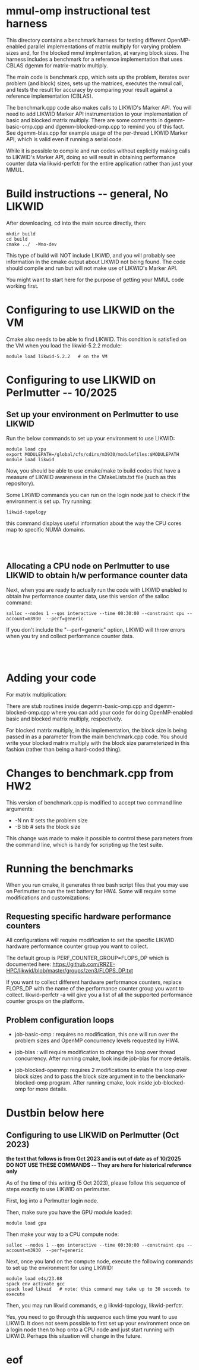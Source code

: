 # mmul-omp instructional test harness

This directory contains a benchmark harness for testing different OpenMP-enabled parallel
implementations of matrix multiply for varying problem sizes and, for the blocked mmul 
implmentation, at varying block sizes. The harness includes a benchmark for a reference
implementation that uses CBLAS dgemm for matrix-matrix multiply. 

The main code is benchmark.cpp, which sets up the problem, iterates over problem
(and block) sizes, sets up the matrices, executes the mmul call, and tests the
result for accuracy by comparing your result against a reference implementation (CBLAS).

The benchmark.cpp code also makes calls to LIKWID's Marker API. You will need to add
LIKWID Marker API instrumentation to your implementation of basic and blocked matrix
multiply. There are some comments in dgemm-basic-omp.cpp and dgemm-blocked-omp.cpp
to remind you of this fact. See dgemm-blas.cpp for example usage of the per-thread
LIKWID Marker API, which is valid even if running a serial code.

While it is possible to compile and run codes without explicitly making calls to LIKWID's
Marker API, doing so will result in obtaining performance counter data via likwid-perfctr 
for the entire application rather than just your MMUL.


# Build instructions -- general, No LIKWID

After downloading, cd into the main source directly, then:

    mkdir build  
    cd build  
    cmake ../  -Wno-dev

This type of build will NOT include LIKWID, and you will probably see information in the cmake
output about LIKWID not being found. The code should compile and run but will not make use of 
LIKWID's Marker API.

You might want to start here for the purpose of getting your MMUL code working first.

# Configuring to use LIKWID on the VM

Cmake also needs to be able to find LIKWID. This condition is satisfied on the VM 
when you load the likwid-5.2.2 module:  

    module load likwid-5.2.2   # on the VM

# Configuring to use LIKWID on Perlmutter -- 10/2025

## <a name="envSetup"> Set up your environment on Perlmutter to use LIKWID

Run the below commands to set up your environment to use LIKWID:

```
module load cpu
export MODULEPATH=/global/cfs/cdirs/m3930/modulefiles:$MODULEPATH
module load likwid
```

Now, you should be able to use cmake/make to build codes that have a measure of LIKWID awareness in the CMakeLists.txt file (such as this repository).

Some LIKWID commands you can run on the login node just to check if the environment is set up. Try running:
```
likwid-topology
```
this command displays useful information about the way the CPU cores map to specific NUMA domains.

<br></br>
## <a name="sallocNode">Allocating a CPU node on Perlmutter to use LIKWID to obtain h/w performance counter data

Next, when you are ready to actually run the code with LIKWID enabled to obtain hw performance counter data, use this version of the salloc command: 

```
salloc --nodes 1 --qos interactive --time 00:30:00 --constraint cpu --account=m3930  --perf=generic
```

If you don't include the "--perf=generic" option, LIKWID will throw errors when you try and collect performance counter data.


<br></br>

# Adding your code

For matrix multiplication:

There are stub routines inside degemm-basic-omp.cpp and dgemm-blocked-omp.cpp where you can
add your code for doing OpenMP-enabled basic and blocked matrix multiply, respectively.

For blocked matrix multiply, in this implementation, the block size is being passed in as
a parameter from the main benchmark.cpp code. You should write your blocked matrix multiply
with the block size parameterized in this fashion (rather than being a hard-coded thing). 

# Changes to benchmark.cpp from HW2

This version of benchmark.cpp is modified to accept two command line arguments:

* -N nn   # sets the problem size  
* -B bb   # sets the block size

This change was made to make it possible to control these parameters from the command
line, which is handy for scripting up the test suite.

# Running the benchmarks

When you run cmake, it generates three bash script files that you may use on Perlmutter to
run the test battery for HW4. Some will require some modifications and customizations:

## Requesting specific  hardware performance counters


All configurations will require modification to set the specific LIKWID hardware performance
counter group you want to collect. 


The default group is PERF_COUNTER_GROUP=FLOPS_DP which
is documented here: https://github.com/RRZE-HPC/likwid/blob/master/groups/zen3/FLOPS_DP.txt

If you want to collect different hardware performance counters, replace FLOPS_DP with the
name of the performance counter group you want to collect. likwid-perfctr -a will give
you a list of all the supported performance counter groups on the platform.

##  Problem configuration loops

* job-basic-omp : requires no modification, this one will run over the problem sizes and
OpenMP concurrency levels requested by HW4.

* job-blas : will require modification to change the loop over thread concurrency. After
running cmake, look inside job-blas for more details.

* job-blocked-openmp: requires 2 modifications to enable the loop over block sizes and
to pass the block size argument in to the benckmark-blocked-omp program. After running
cmake, look inside job-blocked-omp for more details.


# Dustbin below here

## Configuring to use LIKWID on Perlmutter (Oct 2023)

**the text that follows is from Oct 2023 and is out of date as of 10/2025**<br>
**DO NOT USE THESE COMMANDS -- They are here for historical reference only**

As of the time of this writing (5 Oct 2023), please follow this sequence of steps exactly to use LIKWID
on perlmutter.

First, log into a Perlmutter login node.

Then, make sure you have the GPU module loaded:

    module load gpu


Then make your way to a CPU compute node:

    salloc --nodes 1 --qos interactive --time 00:30:00 --constraint cpu --account=m3930  --perf=generic

Next, once you land on the compute node, execute the following commands to set up the environment for using LIKWID:

    module load e4s/23.08
    spack env activate gcc
    spack load likwid   # note: this command may take up to 30 seconds to execute

Then, you may run likwid commands, e.g likwid-topology, likwid-perfctr.

Yes, you need to go through this sequence each time you want to use LIKWID. It does not seem possible to
first set up your environment once on a login node then to hop onto a CPU node and just start running
with LIKWID. Perhaps this situation will change in the future.

# eof
